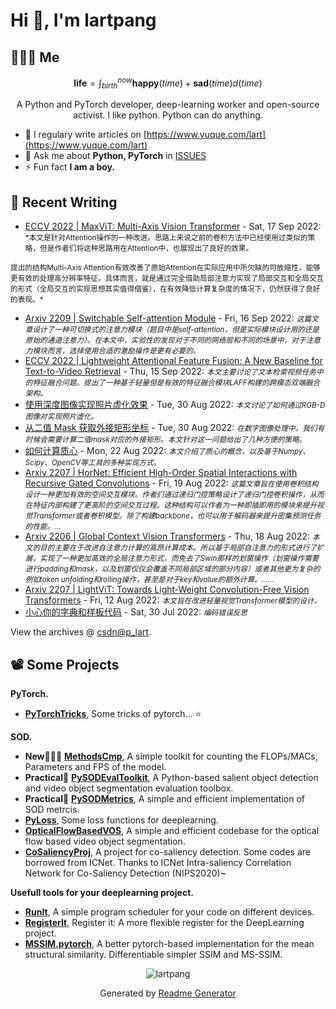# Hi 👋, I'm lartpang

## 🧑‍🤝‍🧑 Me

$$
\textbf{life} = \int_{birth}^{now} \mathbf{happy}(time) + \mathbf{sad}(time) d(time)
$$

<p align="center">A Python and PyTorch developer, deep-learning worker and open-source activist. I like python. Python can do anything.</p>

- 📝 I regulary write articles on [https://www.yuque.com/lart](https://www.yuque.com/lart)
- 💬 Ask me about **Python, PyTorch** in [ISSUES](https://github.com/lartpang/lartpang/issues)
- ⚡ Fun fact **I am a boy.**

## 📝 Recent Writing

<!-- writing starts -->
* [ECCV 2022 | MaxViT: Multi-Axis Vision Transformer](https://blog.csdn.net/P_LarT/article/details/126903713) - Sat, 17 Sep 2022: <small>*本文是针对Attention操作的一种改进。思路上来说之前的卷积方法中已经使用过类似的策略，但是作者们将这种思路用在Attention中，也展现出了良好的效果。

提出的结构Multi-Axis Attention有效改善了原始Attention在实际应用中所欠缺的可放缩性，能够更有效的处理高分辨率特征。具体而言，就是通过完全借助局部注意力实现了局部交互和全局交互的形式（全局交互的实现思想其实值得借鉴），在有效降低计算复杂度的情况下，仍然获得了良好的表现。*</small>
* [Arxiv 2209 | Switchable Self-attention Module](https://blog.csdn.net/P_LarT/article/details/126896049) - Fri, 16 Sep 2022: <small>*这篇文章设计了一种可切换式的注意力模块（题目中是self-attention，但是实际模块设计用的还是原始的通道注意力）。在本文中，实验性的发现对于不同的网络层和不同的场景中，对于注意力模块而言，选择使用合适的激励操作是更有必要的。*</small>
* [ECCV 2022 | Lightweight Attentional Feature Fusion: A New Baseline for Text-to-Video Retrieval](https://blog.csdn.net/P_LarT/article/details/126878555) - Thu, 15 Sep 2022: <small>*本文主要讨论了文本检索视频任务中的特征融合问题。提出了一种基于轻量但是有效的特征融合模块LAFF构建的跨模态双端融合架构。*</small>
* [使用深度图像实现照片虚化效果](https://blog.csdn.net/P_LarT/article/details/126606557) - Tue, 30 Aug 2022: <small>*本文讨论了如何通过RGB-D图像对实现照片虚化。*</small>
* [从二值 Mask 获取外接矩形坐标](https://blog.csdn.net/P_LarT/article/details/126604438) - Tue, 30 Aug 2022: <small>*在数字图像处理中，我们有时候会需要计算二值mask对应的外接矩形。本文针对这一问题给出了几种方便的策略。*</small>
* [如何计算质心](https://blog.csdn.net/P_LarT/article/details/126474206) - Mon, 22 Aug 2022: <small>*本文介绍了质心的概念，以及基于Numpy、Scipy、OpenCV等工具的多种实现方式。*</small>
* [Arxiv 2207 | HorNet: Efficient High-Order Spatial Interactions with Recursive Gated Convolutions](https://blog.csdn.net/P_LarT/article/details/126416277) - Fri, 19 Aug 2022: <small>*这篇文章旨在使用卷积结构设计一种更加有效的空间交互模块。作者们通过递归门控策略设计了递归门控卷积操作，从而在特征内部构建了更高阶的空间交互过程。这种结构可以作者为一种即插即用的模块来提升视觉Transformer或者卷积模型。除了构建backbone，也可以用于解码器来提升密集预测任务的性能。...*</small>
* [Arxiv 2206 | Global Context Vision Transformers](https://blog.csdn.net/P_LarT/article/details/126409460) - Thu, 18 Aug 2022: <small>*本文的目的主要在于改进自注意力计算的高昂计算成本。所以基于局部自注意力的形式进行了扩展，实现了一种更加高效的全局注意力形式，而免去了Swin那样的划窗操作（划窗操作需要进行padding和mask，以及划窗仅仅会覆盖不同局部区域的部分内容）或者其他更为复杂的例如token unfolding和rolling操作，甚至是对于key和value的额外计算。......*</small>
* [Arxiv 2207 | LightViT: Towards Light-Weight Convolution-Free Vision Transformers](https://blog.csdn.net/P_LarT/article/details/126301936) - Fri, 12 Aug 2022: <small>*本文旨在改进轻量视觉Transformer模型的设计。*</small>
* [小心你的字典和样板代码](https://blog.csdn.net/P_LarT/article/details/126070605) - Sat, 30 Jul 2022: <small>*编码错误反思*</small>
<!-- writing ends -->

View the archives @ [csdn@p_lart](https://blog.csdn.net/p_lart).

## 📽️ Some Projects

**PyTorch.**
* [**PyTorchTricks**](https://github.com/lartpang/PyTorchTricks), Some tricks of pytorch… :star:

**SOD.**
* **New:rocket::rocket::rocket:** [**MethodsCmp**](https://github.com/lartpang/MethodsCmp), A simple toolkit for counting the FLOPs/MACs, Parameters and FPS of the model.
* **Practical:wrench:** [**PySODEvalToolkit**](https://github.com/lartpang/PySODEvalToolkit), A Python-based salient object detection and video object segmentation evaluation toolbox.
* **Practical:wrench:** [**PySODMetrics**](https://github.com/lartpang/PySODMetrics), A simple and efficient implementation of SOD metrcis.
* [**PyLoss**](https://github.com/lartpang/PyLoss), Some loss functions for deeplearning.
* [**OpticalFlowBasedVOS**](https://github.com/lartpang/OpticalFlowBasedVOS), A simple and efficient codebase for the optical flow based video object segmentation.
* [**CoSaliencyProj**](https://github.com/lartpang/CoSaliencyProj), A project for co-saliency detection. Some codes are borrowed from ICNet. Thanks to ICNet Intra-saliency Correlation Network for Co-Saliency Detection (NIPS2020)~

**Usefull tools for your deeplearning project.**
* [**RunIt**](https://github.com/lartpang/RunIt), A simple program scheduler for your code on different devices.
* [**RegisterIt**](https://github.com/lartpang/RegisterIt), Register it: A more flexible register for the DeepLearning project.
* [**MSSIM.pytorch**](https://github.com/lartpang/MSSIM.pytorch), A better pytorch-based implementation for the mean structural similarity. Differentiable simpler SSIM and MS-SSIM.

<p align="center"><img src="https://komarev.com/ghpvc/?username=lartpang" alt="lartpang" /></p>
<p align="center">Generated by <a href="https://rahuldkjain.github.io/gh-profile-readme-generator/" alt="generator">Readme Generator</a></p>
